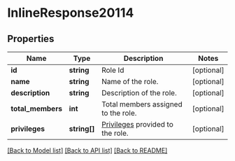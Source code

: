 # InlineResponse20114

## Properties
Name | Type | Description | Notes
------------ | ------------- | ------------- | -------------
**id** | **string** | Role Id | [optional] 
**name** | **string** | Name of the role. | [optional] 
**description** | **string** | Description of the role. | [optional] 
**total_members** | **int** | Total members assigned to the role. | [optional] 
**privileges** | **string[]** | [Privileges](https://marketplace.zoom.us/docs/api-reference/other-references/privileges) provided to the role. | [optional] 

[[Back to Model list]](../README.md#documentation-for-models) [[Back to API list]](../README.md#documentation-for-api-endpoints) [[Back to README]](../README.md)


